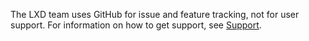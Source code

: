 The LXD team uses GitHub for issue and feature tracking, not for user support.
For information on how to get support, see [Support](../doc/support.md).
